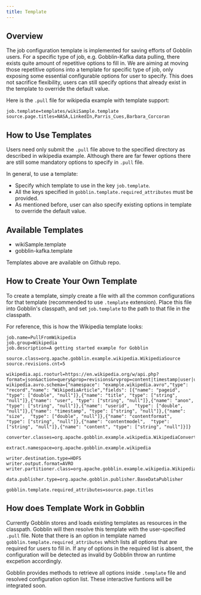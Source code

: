```yaml
---
title: Template
---
```


Overview
--------------------
The job configuration template is implemented for saving efforts of Gobblin users. For a specific type of job, e.g. Gobblin-Kafka data pulling, there exists quite amount of repetitive options to fill in. We are aiming at moving those repetitive options into a template for specific type of job, only exposing some essential configurable options for user to specify. This does not sacrifice flexibility, users can still specify options that already exist in the template to override the default value.

Here is the `.pull` file for wikipedia example with template support:

```properties
job.template=templates/wikiSample.template
source.page.titles=NASA,LinkedIn,Parris_Cues,Barbara_Corcoran

```  

How to Use Templates
--------------------
Users need only submit the `.pull` file above to the specified directory as described in wikipedia example. Although there are far fewer options there are still some mandatory options to specify in `.pull` file. 

In general, to use a template:
- Specify which template to use in the key `job.template`.
- All the keys specified in `gobblin.template.required_attributes` must be provided.
- As mentioned before, user can also specify existing options in template to override the default value. 


Available Templates 
--------------------
- wikiSample.template 
- gobblin-kafka.template 


Templates above are available on Github repo. 


How to Create Your Own Template 
--------------------
To create a template, simply create a file with all the common configurations for that template (recommended to use `.template` extension). Place this file into Gobblin's classpath, and set `job.template` to the path to that file in the classpath.

For reference, this is how the Wikipedia template looks:

```properties
job.name=PullFromWikipedia
job.group=Wikipedia
job.description=A getting started example for Gobblin

source.class=org.apache.gobblin.example.wikipedia.WikipediaSource
source.revisions.cnt=5

wikipedia.api.rooturl=https://en.wikipedia.org/w/api.php?format=json&action=query&prop=revisions&rvprop=content|timestamp|user|userid|size
wikipedia.avro.schema={"namespace": "example.wikipedia.avro","type": "record","name": "WikipediaArticle","fields": [{"name": "pageid", "type": ["double", "null"]},{"name": "title", "type": ["string", "null"]},{"name": "user", "type": ["string", "null"]},{"name": "anon", "type": ["string", "null"]},{"name": "userid",  "type": ["double", "null"]},{"name": "timestamp", "type": ["string", "null"]},{"name": "size",  "type": ["double", "null"]},{"name": "contentformat",  "type": ["string", "null"]},{"name": "contentmodel",  "type": ["string", "null"]},{"name": "content", "type": ["string", "null"]}]}

converter.classes=org.apache.gobblin.example.wikipedia.WikipediaConverter

extract.namespace=org.apache.gobblin.example.wikipedia

writer.destination.type=HDFS
writer.output.format=AVRO
writer.partitioner.class=org.apache.gobblin.example.wikipedia.WikipediaPartitioner

data.publisher.type=org.apache.gobblin.publisher.BaseDataPublisher

gobblin.template.required_attributes=source.page.titles

```

How does Template Work in Gobblin
--------------------

Currently Gobblin stores and loads existing templates as resources in the classpath. Gobblin will then resolve this template with the user-specified `.pull` file. Note that there is an option in template named  `gobblin.template.required_attributes` which lists all options that are required for users to fill in. If any of options in the required list is absent, the configuration will be detected as invalid by Gobblin throw an runtime excpetion accordingly.

Gobblin provides methods to retrieve all options inside `.template` file and resolved configuration option list. These interactive funtions will be integrated soon.
